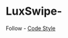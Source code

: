 # LuxSwipe-
Follow - [Code Style](https://github.com/thevaidik/LuxSwipe-/blob/2ee0b882123d78461b6353d8a612e8c3148334fb/Docs/Code%20Style.md)
